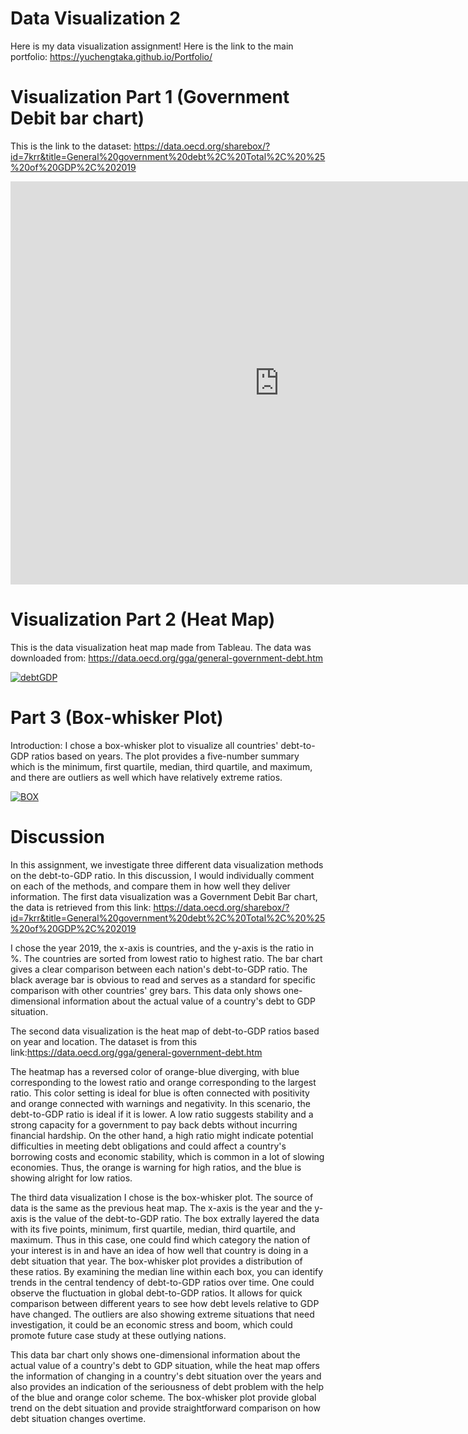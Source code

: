 # Data Visualization 2
Here is my data visualization assignment!
Here is the link to the main portfolio: https://yuchengtaka.github.io/Portfolio/
# Visualization Part 1 (Government Debit bar chart)
This is the link to the dataset: https://data.oecd.org/sharebox/?id=7krr&title=General%20government%20debt%2C%20Total%2C%20%25%20of%20GDP%2C%202019
<iframe src="https://data.oecd.org/chart/7krr" width="860" height="645" style="border: 0" mozallowfullscreen="true" webkitallowfullscreen="true" allowfullscreen="true"><a href="https://data.oecd.org/chart/7krr" target="_blank">OECD Chart: General government debt, Total, % of GDP, 2019</a></iframe>

# Visualization Part 2 (Heat Map)
This is the data visualization heat map made from Tableau. The data was downloaded from: https://data.oecd.org/gga/general-government-debt.htm

<div class='tableauPlaceholder' id='viz1706580634848' style='position: relative'><noscript><a href='#'><img alt='debtGDP ' src='https:&#47;&#47;public.tableau.com&#47;static&#47;images&#47;20&#47;2019debtGDP&#47;debtGDP&#47;1_rss.png' style='border: none' /></a></noscript><object class='tableauViz'  style='display:none;'><param name='host_url' value='https%3A%2F%2Fpublic.tableau.com%2F' /> <param name='embed_code_version' value='3' /> <param name='site_root' value='' /><param name='name' value='2019debtGDP&#47;debtGDP' /><param name='tabs' value='no' /><param name='toolbar' value='yes' /><param name='static_image' value='https:&#47;&#47;public.tableau.com&#47;static&#47;images&#47;20&#47;2019debtGDP&#47;debtGDP&#47;1.png' /> <param name='animate_transition' value='yes' /><param name='display_static_image' value='yes' /><param name='display_spinner' value='yes' /><param name='display_overlay' value='yes' /><param name='display_count' value='yes' /><param name='language' value='en-US' /><param name='filter' value='publish=yes' /></object></div>            
<script type='text/javascript'>                    
 var divElement = document.getElementById('viz1706580634848');                    
 var vizElement = divElement.getElementsByTagName('object')[0];                    
 vizElement.style.width='100%';vizElement.style.height=(divElement.offsetWidth*0.75)+'px';                    
 var scriptElement = document.createElement('script');                    
 scriptElement.src = 'https://public.tableau.com/javascripts/api/viz_v1.js';                    
 vizElement.parentNode.insertBefore(scriptElement, vizElement);                
</script>

# Part 3 (Box-whisker Plot)

Introduction: I chose a box-whisker plot to visualize all countries' debt-to-GDP ratios based on years. The plot provides a five-number summary which is the minimum, first quartile, median, third quartile, and maximum, and there are outliers as well which have relatively extreme ratios.

<div class='tableauPlaceholder' id='viz1706583972792' style='position: relative'><noscript><a href='#'><img alt='BOX ' src='https:&#47;&#47;public.tableau.com&#47;static&#47;images&#47;Pa&#47;Part3DebtGDP&#47;BOX&#47;1_rss.png' style='border: none' /></a></noscript><object class='tableauViz'  style='display:none;'><param name='host_url' value='https%3A%2F%2Fpublic.tableau.com%2F' /> <param name='embed_code_version' value='3' /> <param name='site_root' value='' /><param name='name' value='Part3DebtGDP&#47;BOX' /><param name='tabs' value='no' /><param name='toolbar' value='yes' /><param name='static_image' value='https:&#47;&#47;public.tableau.com&#47;static&#47;images&#47;Pa&#47;Part3DebtGDP&#47;BOX&#47;1.png' /> <param name='animate_transition' value='yes' /><param name='display_static_image' value='yes' /><param name='display_spinner' value='yes' /><param name='display_overlay' value='yes' /><param name='display_count' value='yes' /><param name='language' value='en-US' /><param name='filter' value='publish=yes' /></object></div>                
<script type='text/javascript'>                    
 var divElement = document.getElementById('viz1706583972792');                    
 var vizElement = divElement.getElementsByTagName('object')[0];                    
 vizElement.style.width='100%';vizElement.style.height=(divElement.offsetWidth*0.75)+'px';                    
 var scriptElement = document.createElement('script');                    
 scriptElement.src = 'https://public.tableau.com/javascripts/api/viz_v1.js';                    
 vizElement.parentNode.insertBefore(scriptElement, vizElement);                
</script>

# Discussion 
In this assignment, we investigate three different data visualization methods on the debt-to-GDP ratio. In this discussion, I would individually comment on each of the methods, and compare them in how well they deliver information. 
The first data visualization was a Government Debit Bar chart, the data is retrieved from this link: https://data.oecd.org/sharebox/?id=7krr&title=General%20government%20debt%2C%20Total%2C%20%25%20of%20GDP%2C%202019

I chose the year 2019, the x-axis is countries, and the y-axis is the ratio in %. The countries are sorted from lowest ratio to highest ratio. The bar chart gives a clear comparison between each nation's debt-to-GDP ratio. The black average bar is obvious to read and serves as a standard for specific comparison with other countries' grey bars. This data only shows one-dimensional information about the actual value of a country's debt to GDP situation.  

The second data visualization is the heat map of debt-to-GDP ratios based on year and location. The dataset is from this link:https://data.oecd.org/gga/general-government-debt.htm

The heatmap has a reversed color of orange-blue diverging, with blue corresponding to the lowest ratio and orange corresponding to the largest ratio. This color setting is ideal for blue is often connected with positivity and orange connected with warnings and negativity. In this scenario, the debt-to-GDP ratio is ideal if it is lower. A low ratio suggests stability and a strong capacity for a government to pay back debts without incurring financial hardship. On the other hand, a high ratio might indicate potential difficulties in meeting debt obligations and could affect a country's borrowing costs and economic stability, which is common in a lot of slowing economies. Thus, the orange is warning for high ratios, and the blue is showing alright for low ratios. 

The third data visualization I chose is the box-whisker plot. The source of data is the same as the previous heat map. The x-axis is the year and the y-axis is the value of the debt-to-GDP ratio. The box extrally layered the data with its five points, minimum, first quartile, median, third quartile, and maximum. Thus in this case, one could find which category the nation of your interest is in and have an idea of how well that country is doing in a debt situation that year. The box-whisker plot provides a distribution of these ratios. By examining the median line within each box, you can identify trends in the central tendency of debt-to-GDP ratios over time. One could observe the fluctuation in global debt-to-GDP ratios. It allows for quick comparison between different years to see how debt levels relative to GDP have changed. The outliers are also showing extreme situations that need investigation, it could be an economic stress and boom, which could promote future case study at these outlying nations. 

This data bar chart only shows one-dimensional information about the actual value of a country's debt to GDP situation, while the heat map offers the information of changing in a country's debt situation over the years and also provides an indication of the seriousness of debt problem with the help of the blue and orange color scheme. The box-whisker plot provide global trend on the debt situation and provide straightforward comparison on how debt situation changes overtime. 
